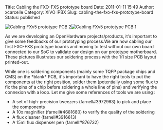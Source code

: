 Title: Cabling the FXO-FXS prototype board
Date: 2011-01-11 15:49
Author: xcarcelle
Category: XiVO IPBX
Slug: cabling-the-fxo-fxs-prototype-board
Status: published

![Cabling FXv5 prototype PCB
2](/public/.P1040816_m.jpg "Cabling FXv5 prototype PCB 2, janv. 2011")![Cabling
FXv5 prototype PCB
1](/public/.P1040817_m.jpg "Cabling FXv5 prototype PCB 1, janv. 2011")

As we are developing an OpenHardware projects/products, it's important
to give some feedbacks of our prototyping process.We are now cabling our
first FXO-FXS prototype boards and moving to test without our own board
connected to our SoC to validate our design on our prototype
motherboard. These pictures illustrates our soldering process with the
1:1 size PCB layout printed-out.

While one is soldering components (mainly some TQFP package chips and
CMS) on the \*blank\* PCB, it's important to have the right tools to put
the components at the right position, solder them (potentially using
some flux to fix the pins of a chip before soldering a whole line of
pins) and verifying the connexion with a loop. Let me give some
references of tools we are using :

-   A set of high-precision tweezers (farnell\#3972963) to pick and
    place the components
-   A 10x maginifier (farnell\#4681680) to verify the quality of the
    soldering
-   A flux cleaner (farnell\#3916613)
-   A 15ml flux dispenser pen (farnell\#876732)

</p>

